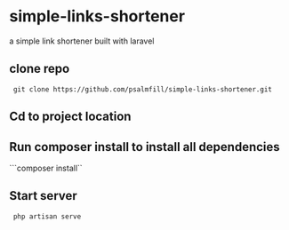 # simple-links-shortener
a simple link shortener  built with laravel
## clone repo
``` git clone https://github.com/psalmfill/simple-links-shortener.git```

## Cd to project location

## Run composer install to install all dependencies
```composer install``
## Start server 
 ``` php artisan serve```
 
